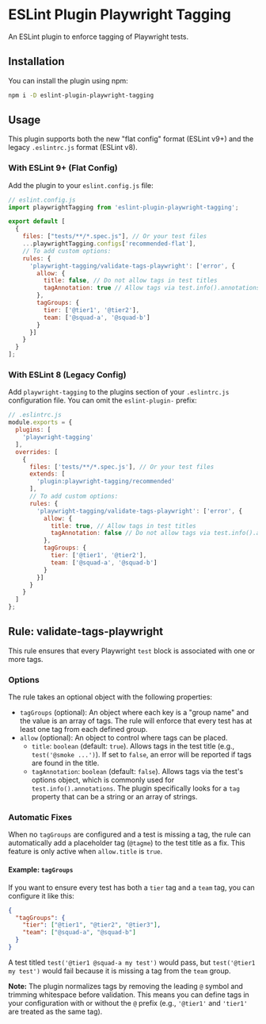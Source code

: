 # ESLint Plugin Playwright Tagging

An ESLint plugin to enforce tagging of Playwright tests.

## Installation

You can install the plugin using npm:

```sh
npm i -D eslint-plugin-playwright-tagging
```

## Usage

This plugin supports both the new "flat config" format (ESLint v9+) and the legacy `.eslintrc.js` format (ESLint v8).

### With ESLint 9+ (Flat Config)

Add the plugin to your `eslint.config.js` file:

```javascript
// eslint.config.js
import playwrightTagging from 'eslint-plugin-playwright-tagging';

export default [
  {
    files: ["tests/**/*.spec.js"], // Or your test files
    ...playwrightTagging.configs['recommended-flat'],
    // To add custom options:
    rules: {
      'playwright-tagging/validate-tags-playwright': ['error', {
        allow: {
          title: false, // Do not allow tags in test titles
          tagAnnotation: true // Allow tags via test.info().annotations
        },
        tagGroups: {
          tier: ['@tier1', '@tier2'],
          team: ['@squad-a', '@squad-b']
        }
      }]
    }
  }
];
```

### With ESLint 8 (Legacy Config)

Add `playwright-tagging` to the plugins section of your `.eslintrc.js` configuration file. You can omit the `eslint-plugin-` prefix:

```javascript
// .eslintrc.js
module.exports = {
  plugins: [
    'playwright-tagging'
  ],
  overrides: [
    {
      files: ['tests/**/*.spec.js'], // Or your test files
      extends: [
        'plugin:playwright-tagging/recommended'
      ],
      // To add custom options:
      rules: {
        'playwright-tagging/validate-tags-playwright': ['error', {
          allow: {
            title: true, // Allow tags in test titles
            tagAnnotation: false // Do not allow tags via test.info().annotations
          },
          tagGroups: {
            tier: ['@tier1', '@tier2'],
            team: ['@squad-a', '@squad-b']
          }
        }]
      }
    }
  ]
};
```

## Rule: validate-tags-playwright

This rule ensures that every Playwright `test` block is associated with one or more tags.

### Options

The rule takes an optional object with the following properties:

-   `tagGroups` (optional): An object where each key is a "group name" and the value is an array of tags. The rule will enforce that every test has at least one tag from each defined group.
-   `allow` (optional): An object to control where tags can be placed.
    -   `title`: `boolean` (default: `true`). Allows tags in the test title (e.g., `test('@smoke ...')`). If set to `false`, an error will be reported if tags are found in the title.
    -   `tagAnnotation`: `boolean` (default: `false`). Allows tags via the test's options object, which is commonly used for `test.info().annotations`. The plugin specifically looks for a `tag` property that can be a string or an array of strings.

### Automatic Fixes

When no `tagGroups` are configured and a test is missing a tag, the rule can automatically add a placeholder tag (`@tagme`) to the test title as a fix. This feature is only active when `allow.title` is `true`.

#### Example: `tagGroups`

If you want to ensure every test has both a `tier` tag and a `team` tag, you can configure it like this:

```json
{
  "tagGroups": {
    "tier": ["@tier1", "@tier2", "@tier3"],
    "team": ["@squad-a", "@squad-b"]
  }
}
```

A test titled `test('@tier1 @squad-a my test')` would pass, but `test('@tier1 my test')` would fail because it is missing a tag from the `team` group.

**Note:** The plugin normalizes tags by removing the leading `@` symbol and trimming whitespace before validation. This means you can define tags in your configuration with or without the `@` prefix (e.g., `'@tier1'` and `'tier1'` are treated as the same tag).

